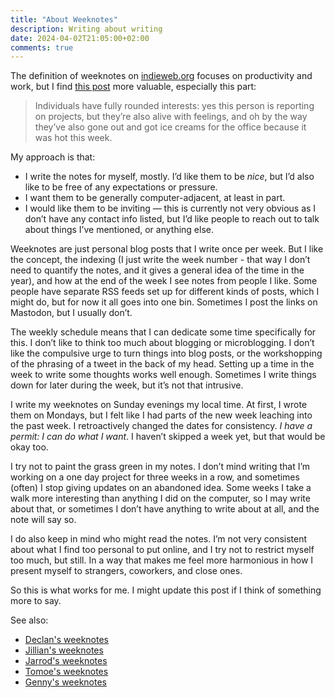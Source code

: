 ```yaml
---
title: "About Weeknotes"
description: Writing about writing
date: 2024-04-02T21:05:00+02:00
comments: true
---
```


The definition of weeknotes on [indieweb.org](https://indieweb.org/week_note) focuses on productivity and work, but I find [this post](https://interconnected.org/home/2018/07/24/weeknotes) more valuable, especially this part: 

> Individuals have fully rounded interests: yes this person is reporting on projects, but they’re also alive with feelings, and oh by the way they’ve also gone out and got ice creams for the office because it was hot this week.

My approach is that:

 - I write the notes for myself, mostly. I’d like them to be *nice*, but I’d also like to be free of any expectations or pressure.
 - I want them to be generally computer-adjacent, at least in part.
 - I would like them to be inviting — this is currently not very obvious as I don’t have any contact info listed, but I’d like people to reach out to talk about things I’ve mentioned, or anything else.

Weeknotes are just personal blog posts that I write once per week. But I like the concept, the indexing (I just write the week number - that way I don’t need to quantify the notes, and it gives a general idea of the time in the year), and how at the end of the week I see notes from people I like. Some people have separate RSS feeds set up for different kinds of posts, which I might do, but for now it all goes into one bin. Sometimes I post the links on Mastodon, but I usually don’t.

The weekly schedule means that I can dedicate some time specifically for this. I don’t like to think too much about blogging or microblogging. I don’t like the compulsive urge to turn things into blog posts, or the workshopping of the phrasing of a tweet in the back of my head. Setting up a time in the week to write some thoughts works well enough. Sometimes I write things down for later during the week, but it’s not that intrusive.

I write my weeknotes on Sunday evenings my local time. At first, I wrote them on Mondays, but I felt like I had parts of the new week leaching into the past week. I retroactively changed the dates for consistency. *I have a permit: I can do what I want*. I haven’t skipped a week yet, but that would be okay too.

I try not to paint the grass green in my notes. I don’t mind writing that I’m working on a one day project for three weeks in a row, and sometimes (often) I stop giving updates on an abandoned idea. Some weeks I take a walk more interesting than anything I did on the computer, so I may write about that, or sometimes I don’t have anything to write about at all, and the note will say so.

I do also keep in mind who might read the notes. I’m not very consistent about what I find too personal to put online, and I try not to restrict myself too much, but still. In a way that makes me feel more harmonious in how I present myself to strangers, coworkers, and close ones.

So this is what works for me. I might update this post if I think of something more to say.

See also:
 - [Declan's weeknotes](https://declanbyrd.co.uk/journal/tags/week-notes/)
 - [Jillian's weeknotes](https://jillian.garden/tagged/weeknotes)
 - [Jarrod's weeknotes](https://jayrude.dev/blog/)
 - [Tomoe's weeknotes](https://tomoe.asia/)
 - [Genny's weeknotes](https://nyble.dev/words/)
